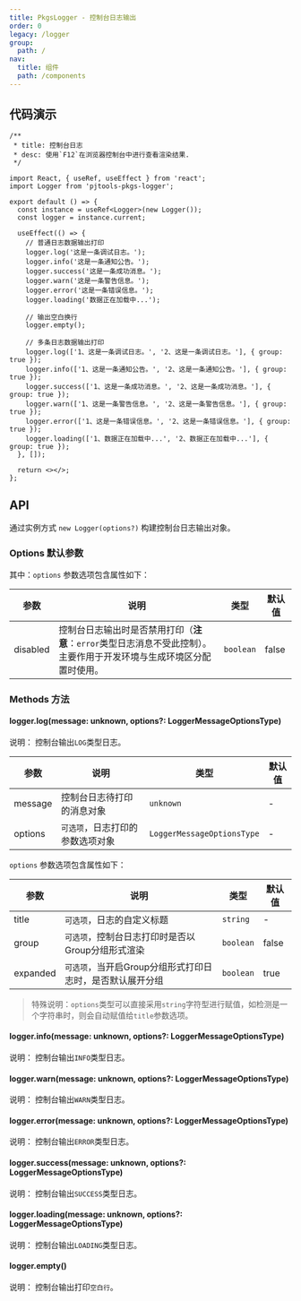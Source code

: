 ```yaml
---
title: PkgsLogger - 控制台日志输出
order: 0
legacy: /logger
group:
  path: /
nav:
  title: 组件
  path: /components
---
```


## 代码演示

```tsx
/**
 * title: 控制台日志
 * desc: 使用`F12`在浏览器控制台中进行查看渲染结果.
 */

import React, { useRef, useEffect } from 'react';
import Logger from 'pjtools-pkgs-logger';

export default () => {
  const instance = useRef<Logger>(new Logger());
  const logger = instance.current;

  useEffect(() => {
    // 普通日志数据输出打印
    logger.log('这是一条调试日志。');
    logger.info('这是一条通知公告。');
    logger.success('这是一条成功消息。');
    logger.warn('这是一条警告信息。');
    logger.error('这是一条错误信息。');
    logger.loading('数据正在加载中...');

    // 输出空白换行
    logger.empty();

    // 多条日志数据输出打印
    logger.log(['1、这是一条调试日志。', '2、这是一条调试日志。'], { group: true });
    logger.info(['1、这是一条通知公告。', '2、这是一条通知公告。'], { group: true });
    logger.success(['1、这是一条成功消息。', '2、这是一条成功消息。'], { group: true });
    logger.warn(['1、这是一条警告信息。', '2、这是一条警告信息。'], { group: true });
    logger.error(['1、这是一条错误信息。', '2、这是一条错误信息。'], { group: true });
    logger.loading(['1、数据正在加载中...', '2、数据正在加载中...'], { group: true });
  }, []);
  
  return <></>;
};
```

## API

通过实例方式 `new Logger(options?)` 构建控制台日志输出对象。

### Options 默认参数

其中：`options` 参数选项包含属性如下：

| 参数 | 说明 | 类型 | 默认值 |
| --- | --- | --- | --- |
| disabled | 控制台日志输出时是否禁用打印（<b>注意</b>：`error`类型日志消息不受此控制）。主要作用于开发环境与生成环境区分配置时使用。 | `boolean` | false |

### Methods 方法

#### logger.log(message: unknown, options?: LoggerMessageOptionsType)

说明： 控制台输出`LOG`类型日志。

| 参数 | 说明 | 类型 | 默认值 |
| --- | --- | --- | --- |
| message | 控制台日志待打印的消息对象 | `unknown` | - |
| options | `可选项`，日志打印的参数选项对象 | `LoggerMessageOptionsType` | - |

`options` 参数选项包含属性如下：

| 参数 | 说明 | 类型 | 默认值 |
| --- | --- | --- | --- |
| title | `可选项`，日志的自定义标题 | `string` | - |
| group | `可选项`，控制台日志打印时是否以Group分组形式渲染 | `boolean` | false |
| expanded | `可选项`，当开启Group分组形式打印日志时，是否默认展开分组 | `boolean` | true |

> 特殊说明：`options`类型可以直接采用`string`字符型进行赋值，如检测是一个字符串时，则会自动赋值给`title`参数选项。

#### logger.info(message: unknown, options?: LoggerMessageOptionsType)

说明： 控制台输出`INFO`类型日志。

#### logger.warn(message: unknown, options?: LoggerMessageOptionsType)

说明： 控制台输出`WARN`类型日志。

#### logger.error(message: unknown, options?: LoggerMessageOptionsType)

说明： 控制台输出`ERROR`类型日志。

#### logger.success(message: unknown, options?: LoggerMessageOptionsType)

说明： 控制台输出`SUCCESS`类型日志。

#### logger.loading(message: unknown, options?: LoggerMessageOptionsType)

说明： 控制台输出`LOADING`类型日志。

#### logger.empty()

说明： 控制台输出打印`空白行`。
